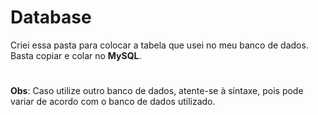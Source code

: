 # Database
Criei essa pasta para colocar a tabela que usei no meu banco de dados. Basta copiar e colar no **MySQL**.
#
**Obs**: Caso utilize outro banco de dados, atente-se à sintaxe, pois pode variar de acordo com o banco de dados utilizado.
